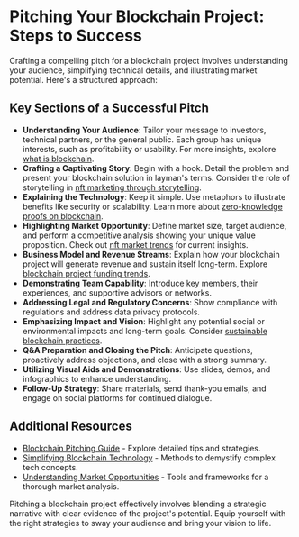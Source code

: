 # Pitching Your Blockchain Project: Steps to Success

Crafting a compelling pitch for a blockchain project involves understanding your audience, simplifying technical details, and illustrating market potential. Here's a structured approach:

## Key Sections of a Successful Pitch

- **Understanding Your Audience**: Tailor your message to investors, technical partners, or the general public. Each group has unique interests, such as profitability or usability. For more insights, explore [what is blockchain](https://www.license-token.com/wiki/what-is-blockchain).
- **Crafting a Captivating Story**: Begin with a hook. Detail the problem and present your blockchain solution in layman's terms. Consider the role of storytelling in [nft marketing through storytelling](https://www.license-token.com/wiki/nft-marketing-through-storytelling).
- **Explaining the Technology**: Keep it simple. Use metaphors to illustrate benefits like security or scalability. Learn more about [zero-knowledge proofs on blockchain](https://www.license-token.com/wiki/zero-knowledge-proofs-on-blockchain).
- **Highlighting Market Opportunity**: Define market size, target audience, and perform a competitive analysis showing your unique value proposition. Check out [nft market trends](https://www.license-token.com/wiki/nft-market-trends) for current insights.
- **Business Model and Revenue Streams**: Explain how your blockchain project will generate revenue and sustain itself long-term. Explore [blockchain project funding trends](https://www.license-token.com/wiki/blockchain-project-funding-trends).
- **Demonstrating Team Capability**: Introduce key members, their experiences, and supportive advisors or networks.
- **Addressing Legal and Regulatory Concerns**: Show compliance with regulations and address data privacy protocols.
- **Emphasizing Impact and Vision**: Highlight any potential social or environmental impacts and long-term goals. Consider [sustainable blockchain practices](https://www.license-token.com/wiki/sustainable-blockchain-practices).
- **Q&A Preparation and Closing the Pitch**: Anticipate questions, proactively address objections, and close with a strong summary.
- **Utilizing Visual Aids and Demonstrations**: Use slides, demos, and infographics to enhance understanding.
- **Follow-Up Strategy**: Share materials, send thank-you emails, and engage on social platforms for continued dialogue.

## Additional Resources

- [Blockchain Pitching Guide](https://www.example.com/blockchain-pitching) - Explore detailed tips and strategies.
- [Simplifying Blockchain Technology](https://www.example.com/simple-blockchain) - Methods to demystify complex tech concepts.
- [Understanding Market Opportunities](https://www.example.com/market-analysis) - Tools and frameworks for a thorough market analysis.

Pitching a blockchain project effectively involves blending a strategic narrative with clear evidence of the project's potential. Equip yourself with the right strategies to sway your audience and bring your vision to life.